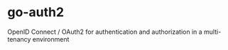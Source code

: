 # go-auth2
OpenID Connect / OAuth2 for authentication and authorization in a multi-tenancy environment
